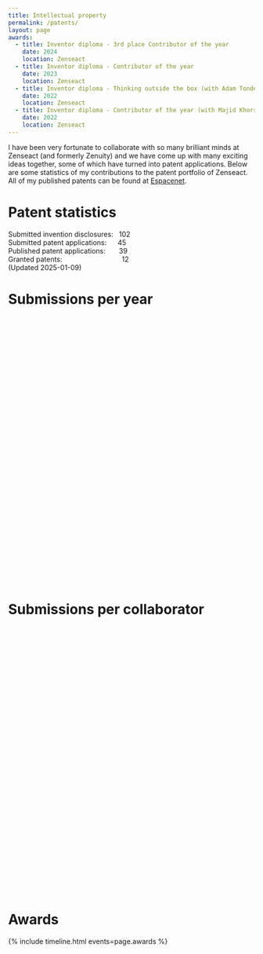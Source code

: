 ```yaml
---
title: Intellectual property
permalink: /patents/
layout: page
awards:
  - title: Inventor diploma - 3rd place Contributor of the year
    date: 2024
    location: Zenseact
  - title: Inventor diploma - Contributor of the year
    date: 2023
    location: Zenseact
  - title: Inventor diploma - Thinking outside the box (with Adam Tonderski)
    date: 2022
    location: Zenseact
  - title: Inventor diploma - Contributor of the year (with Majid Khorsand Vakilzadeh)
    date: 2022
    location: Zenseact
---
```

<script type="text/javascript" src="https://www.gstatic.com/charts/loader.js"></script>

I have been very fortunate to collaborate with so many brilliant minds at Zenseact (and formerly Zenuity) and we have come up with many exciting ideas together, some of which have turned into patent applications. Below are some statistics of my contributions to the patent portfolio of Zenseact. All of my published patents can be found at [Espacenet](https://worldwide.espacenet.com/patent/search?q=in%20%3D%20%22gyllenhammar%20magnus%22).

# Patent statistics
Submitted invention disclosures: &nbsp; 102  
Submitted patent applications: &nbsp; &ensp; 45  
Published patent applications: &nbsp; &nbsp; &nbsp; 39  
Granted patents: &nbsp; &nbsp; &nbsp; &nbsp; &nbsp; &nbsp; &nbsp; &nbsp; &nbsp; &nbsp; &nbsp; &nbsp; &nbsp; &nbsp; &nbsp;  12  
(Updated 2025-01-09)  

# Submissions per year
<div id="chart_div_total" style="height: 540px; width: 100%"></div>

# Submissions per collaborator
<div id="chart_div_colab" style="height: 540px; width: 100%"></div>

<script src="/assets/js/patent_charts.js"></script>

# Awards
{% include timeline.html events=page.awards %}
